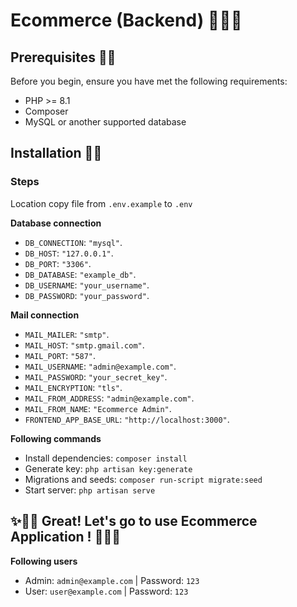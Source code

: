 # Ecommerce (Backend)​ 🎊🎊🎊

## Prerequisites 🧨🧨

Before you begin, ensure you have met the following requirements:

- PHP >= 8.1
- Composer
- MySQL or another supported database

## Installation 🧨🧨

### Steps

Location copy file from `.env.example` to `.env`

**Database connection**
- `DB_CONNECTION`: `"mysql"`.
- `DB_HOST`: `"127.0.0.1"`.
- `DB_PORT`: `"3306"`.
- `DB_DATABASE`: `"example_db"`.
- `DB_USERNAME`: `"your_username"`.
- `DB_PASSWORD`: `"your_password"`.

**Mail connection**
- `MAIL_MAILER`: `"smtp"`.
- `MAIL_HOST`: `"smtp.gmail.com"`.
- `MAIL_PORT`: `"587"`.
- `MAIL_USERNAME`: `"admin@example.com"`.
- `MAIL_PASSWORD`: `"your_secret_key"`.
- `MAIL_ENCRYPTION`: `"tls"`.
- `MAIL_FROM_ADDRESS`: `"admin@example.com"`.​
- `MAIL_FROM_NAME`: `"Ecommerce Admin"`.​
- `FRONTEND_APP_BASE_URL`: `"http://localhost:3000"`.​


**Following commands**
- Install dependencies: `composer install`
- Generate key: `php artisan key:generate`
- Migrations and seeds: `composer run-script migrate:seed`
- Start server: `php artisan serve`

## ✨🎉🎉 Great! Let's go to use  Ecommerce Application ! 🎉🎉✨

**Following users**
- Admin: `admin@example.com` | Password: `123`
- User: `user@example.com` | Password: `123`